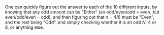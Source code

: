 One can quickly figure out the answer to each of the 10 different inputs, by knowing that any odd amount can be "Either" (an odd/even/odd = even, but even/odd/even = odd), and then figuring out that n = 4/8 must be "Even", and the rest being "Odd", and simply checking whether it is an odd *N*, 4 or 8, or anything else.
